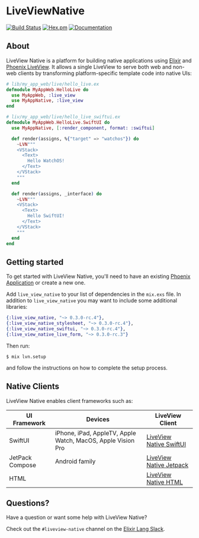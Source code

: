 # LiveViewNative

[![Build Status](https://github.com/liveview-native/live_view_native/workflows/Elixir%20CI/badge.svg)](https://github.com/liveview-native/live_view_native/actions) [![Hex.pm](https://img.shields.io/hexpm/v/live_view_native.svg)](https://hex.pm/packages/live_view_native) [![Documentation](https://img.shields.io/badge/documentation-gray)](https://hexdocs.pm/live_view_native)

## About

LiveView Native is a platform for building native applications using [Elixir](https://elixir-lang.org/) and [Phoenix LiveView](https://github.com/phoenixframework/phoenix_live_view). It allows a single LiveView to serve both web and non-web clients by transforming platform-specific template code into native UIs:

```elixir
# lib/my_app_web/live/hello_live.ex
defmodule MyAppWeb.HelloLive do
  use MyAppWeb, :live_view
  use MyAppNative, :live_view
end

# liv/my_app_web/live/hello_live_swiftui.ex
defmodule MyAppWeb.HelloLive.SwiftUI do
  use MyAppNative, [:render_component, format: :swiftui]

  def render(assigns, %{"target" => "watchos"}) do
    ~LVN"""
    <VStack>
      <Text>
        Hello WatchOS!
      </Text>
    </VStack>
    """
  end

  def render(assigns, _interface) do
    ~LVN"""
    <VStack>
      <Text>
        Hello SwiftUI!
      </Text>
    </VStack>
    """
  end
end
```

## Getting started

To get started with LiveView Native, you'll need to have an existing [Phoenix Application](https://hexdocs.pm/phoenix/up_and_running.html) or create a new one.

Add `live_view_native` to your list of dependencies in the `mix.exs` file. In addition to `live_view_native` you may want to include some additional libraries:

```elixir
{:live_view_native, "~> 0.3.0-rc.4"},
{:live_view_native_stylesheet, "~> 0.3.0-rc.4"},
{:live_view_native_swiftui, "~> 0.3.0-rc.4"},
{:live_view_native_live_form, "~> 0.3.0-rc.3"}
```

Then run:

```
$ mix lvn.setup
```

and follow the instructions on how to complete the setup process.

## Native Clients

LiveView Native enables client frameworks such as:

| UI Framework     | Devices                                              | LiveView Client |
|------------------|------------------------------------------------------|-----------------|
| SwiftUI          | iPhone, iPad, AppleTV, Apple Watch, MacOS, Apple Vision Pro | [LiveView Native SwiftUI](https://github.com/liveview-native/liveview-client-swiftui) |
| JetPack Compose  | Android family                                       | [LiveView Native Jetpack](https://github.com/liveview-native/liveview-client-jetpack) |
| HTML             |                                                    | [LiveView Native HTML](https://github.com/liveview-native/liveview-client-html) |

## Questions?

Have a question or want some help with LiveView Native?

Check out the `#liveview-native` channel on the [Elixir Lang Slack](https://elixir-lang.slack.com/).